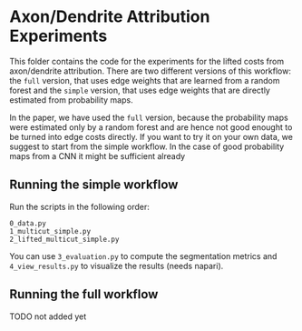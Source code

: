 # Axon/Dendrite Attribution Experiments

This folder contains the code for the experiments for the lifted costs from axon/dendrite attribution.
There are two different versions of this workflow: the `full` version, that uses edge weights that are learned from
a random forest and the `simple` version, that uses edge weights that are directly estimated from probability maps.

In the paper, we have used the `full` version, because the probability maps were estimated only by a random forest and are hence not
good enought to be turned into edge costs directly.
If you want to try it on your own data, we suggest to start from the simple workflow. In the case of good probability maps from a CNN
it might be sufficient already

## Running the simple workflow

Run the scripts in the following order:
```
0_data.py
1_multicut_simple.py
2_lifted_multicut_simple.py
```

You can use `3_evaluation.py` to compute the segmentation metrics and `4_view_results.py` to visualize the results (needs napari).


## Running the full workflow

TODO not added yet

